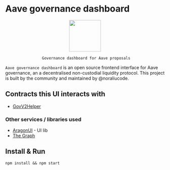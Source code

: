 # Aave governance dashboard

<p align="center">
<img src="./public/favicon.ico" height=100>

<p align="center"><code> Governance dashboard for Aave proposals</code></p>

`Aave governance dashboard` is an open source frontend interface for Aave governance, an a decentralised non-custodial liquidity protocol. This project is built by the community and maintained by @noraliucode.

## Contracts this UI interacts with

- [GovV2Helper](https://docs.aave.com/developers/protocol-governance/governance)

### Other services / libraries used

- [AragonUI](https://github.com/aragon/aragon-ui) - UI lib
- [The Graph](https://thegraph.com/)

## Install & Run

```shell
npm install && npm start
```
